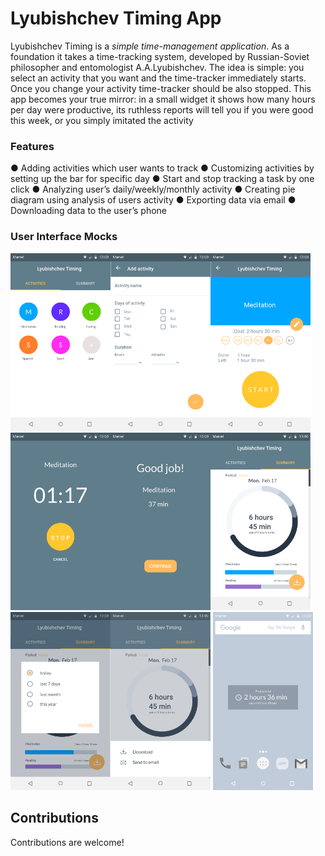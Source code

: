 # Lyubishchev Timing App

Lyubishchev Timing is a _simple time-management application_. As a foundation it takes a time-tracking system, developed by Russian-Soviet philosopher and entomologist A.A.Lyubishchev​. The idea is simple: you select an activity that you want and the time-tracker immediately starts. Once you change your activity time-tracker should be also stopped. This app becomes your true mirror: in a small widget it shows how many hours per day were productive, its ruthless reports will tell you if you were good this week, or you simply imitated the activity

### Features 

● Adding activities which user wants to track
● Customizing activities by setting up the bar for specific day
● Start and stop tracking a task by one click
● Analyzing user’s daily/weekly/monthly activity
● Creating pie diagram using analysis of users activity
● Exporting data via email
● Downloading data to the user’s phone

### User Interface Mocks

<img src="app/src/main/res/images/Main.png" width="160"><img src="app/src/main/res/images/Add%20activity.png" width="160"><img src="app/src/main/res/images/Activity.png" width="160">
<img src="app/src/main/res/images/Secundomer.png" width="160"><img src="app/src/main/res/images/Good%20job.png" width="160"><img src="app/src/main/res/images/Summary.png" width="160"><img src="app/src/main/res/images/Oeriod.png" width="160"><img src="app/src/main/res/images/Save.png" width="160">
<img src="app/src/main/res/images/Widget.png" width="160">

## Contributions

Contributions are welcome! 
